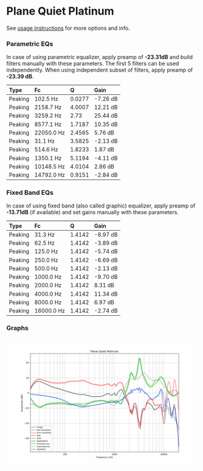# Plane Quiet Platinum
See [usage instructions](https://github.com/jaakkopasanen/AutoEq#usage) for more options and info.

### Parametric EQs
In case of using parametric equalizer, apply preamp of **-23.31dB** and build filters manually
with these parameters. The first 5 filters can be used independently.
When using independent subset of filters, apply preamp of **-23.39 dB**.

| Type    | Fc         |      Q | Gain     |
|:--------|:-----------|:-------|:---------|
| Peaking | 102.5 Hz   | 0.0277 | -7.26 dB |
| Peaking | 2158.7 Hz  | 4.0007 | 12.21 dB |
| Peaking | 3259.2 Hz  | 2.73   | 25.44 dB |
| Peaking | 8577.1 Hz  | 1.7187 | 10.35 dB |
| Peaking | 22050.0 Hz | 2.4565 | 5.76 dB  |
| Peaking | 31.1 Hz    | 3.5825 | -2.13 dB |
| Peaking | 514.6 Hz   | 1.8233 | 1.87 dB  |
| Peaking | 1350.1 Hz  | 5.1194 | -4.11 dB |
| Peaking | 10148.5 Hz | 4.0104 | 2.86 dB  |
| Peaking | 14792.0 Hz | 0.9151 | -2.84 dB |

### Fixed Band EQs
In case of using fixed band (also called graphic) equalizer, apply preamp of **-13.71dB**
(if available) and set gains manually with these parameters.

| Type    | Fc         |      Q | Gain     |
|:--------|:-----------|:-------|:---------|
| Peaking | 31.3 Hz    | 1.4142 | -8.97 dB |
| Peaking | 62.5 Hz    | 1.4142 | -3.89 dB |
| Peaking | 125.0 Hz   | 1.4142 | -5.74 dB |
| Peaking | 250.0 Hz   | 1.4142 | -6.69 dB |
| Peaking | 500.0 Hz   | 1.4142 | -2.13 dB |
| Peaking | 1000.0 Hz  | 1.4142 | -9.70 dB |
| Peaking | 2000.0 Hz  | 1.4142 | 8.31 dB  |
| Peaking | 4000.0 Hz  | 1.4142 | 11.34 dB |
| Peaking | 8000.0 Hz  | 1.4142 | 6.97 dB  |
| Peaking | 16000.0 Hz | 1.4142 | -2.74 dB |

### Graphs
![](./Plane%20Quiet%20Platinum.png)